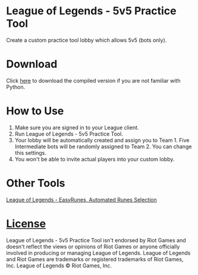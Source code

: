 # League of Legends - 5v5 Practice Tool

Create a custom practice tool lobby which allows 5v5 (bots only). 

# Download

Click [here](https://github.com/lowyiyiu/League-of-Legends-5v5-Practice-Tool/releases/latest) to download the compiled version if you are not familiar with Python.

# How to Use

1. Make sure you are signed in to your League client.
2. Run League of Legends - 5v5 Practice Tool.
3. Your lobby will be automatically created and assign you to Team 1. Five Intermediate bots will be randomly assigned to Team 2. You can change this settings.
4. You won't be able to invite actual players into your custom lobby.

# Other Tools
[League of Legends - EasyRunes, Automated Runes Selection](https://github.com/lowyiyiu/EasyRunes)

# [License](https://github.com/lowyiyiu/League-of-Legends-5v5-Practice-Tool/tree/main/LICENSE)

League of Legends - 5v5 Practice Tool isn't endorsed by Riot Games and doesn't reflect the views or opinions of Riot Games or anyone officially involved in producing or managing League of Legends. League of Legends and Riot Games are trademarks or registered trademarks of Riot Games, Inc. League of Legends © Riot Games, Inc.
